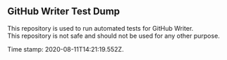 ## GitHub Writer Test Dump

This repository is used to run automated tests for GitHub Writer.  
This repository is not safe and should not be used for any other purpose.

Time stamp: 2020-08-11T14:21:19.552Z.

